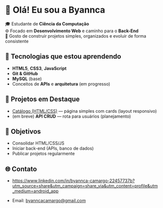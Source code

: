 # 👋 Olá! Eu sou a Byannca 

🎓 Estudante de **Ciência da Computação**  
⚙️ Focado em **Desenvolvimento Web** e caminho para o **Back-End**  
🚀 Gosto de construir projetos simples, organizados e evoluir de forma consistente

## 🔧 Tecnologias que estou aprendendo
- **HTML5**, **CSS3**, **JavaScript**
- **Git & GitHub**
- **MySQL** (base)
- Conceitos de **APIs** e **arquitetura** (em progresso)

## 📂 Projetos em Destaque
- [Catálogo (HTML/CSS)](https://github.com/ByanncaCamargo/catalogo) — página simples com cards (layout responsivo)
- (em breve) **API CRUD** — rota para usuários (planejamento)

## 🎯 Objetivos
- Consolidar HTML/CSS/JS  
- Iniciar back-end (APIs, banco de dados)  
- Publicar projetos regularmente

## 🌐 Contato
- https://www.linkedin.com/in/byannca-camargo-22457737b?utm_source=share&utm_campaign=share_via&utm_content=profile&utm_medium=android_app

- Email: byanncacamargo@gmail.com

